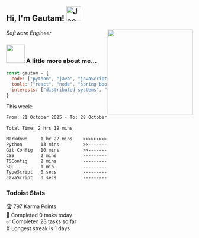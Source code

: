 <h2> Hi, I'm Gautam! <img src="https://raw.githubusercontent.com/Tarikul-Islam-Anik/Animated-Fluent-Emojis/master/Emojis/Activities/Jack-O-Lantern.png" alt="Jack-O-Lantern" width="40" height="40" /></h2>
<img align='right' src="https://user-images.githubusercontent.com/74038190/213911110-aedbef38-a29f-4b6b-a65c-11608b4f75a5.gif" width="230">
<p><em>Software Engineer</em></p>


### <img src="https://user-images.githubusercontent.com/74038190/216656963-09118229-8a9e-4af0-910c-c37f35f2e210.gif" width="50"> A little more about me...  

```javascript
const gautam = {
  code: ["python", "java", "javaScript", "typeScript", "c++"],
  tools: ["react", "node", "spring boot", "docker", "next.JS", "aws", "gcp"],
  interests: ["distributed systems", "enterprise software", "parallel computing", "cloud computing", "machine learning", "AI"]
}
```
This week:
<!--START_SECTION:waka-->

```txt
From: 21 October 2025 - To: 28 October 2025

Total Time: 2 hrs 19 mins

Markdown     1 hr 22 mins    >>>>>>>>>>>>>>>----------   58.90 %
Python       13 mins         >>-----------------------   09.47 %
Git Config   10 mins         >>-----------------------   07.72 %
CSS          2 mins          -------------------------   01.69 %
TSConfig     2 mins          -------------------------   01.56 %
SQL          1 min           -------------------------   01.15 %
TypeScript   0 secs          -------------------------   00.22 %
JavaScript   0 secs          -------------------------   00.12 %
```

<!--END_SECTION:waka-->


### Todoist Stats

<!-- TODO-IST:START -->
🏆  797 Karma Points           
🌸  Completed 0 tasks today           
✅  Completed 23 tasks so far           
⏳  Longest streak is 1 days
<!-- TODO-IST:END -->
